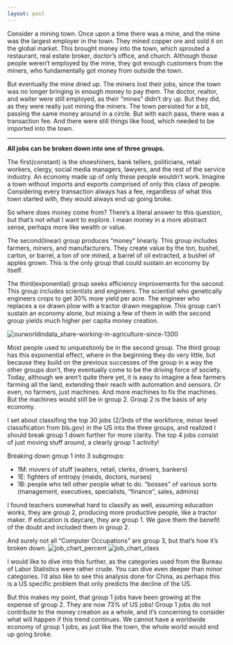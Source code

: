 ```yaml
---
layout: post
---
```

Consider a mining town. Once upon a time there was a mine, and the mine was the largest employer in the town. They mined copper ore and sold it on the global market. This brought money into the town, which sprouted a restaurant, real estate broker, doctor’s office, and church. Although those people weren’t employed by the mine, they got enough customers from the miners, who fundamentally got money from outside the town.

But eventually the mine dried up. The miners lost their jobs, since the town was no longer bringing in enough money to pay them. The doctor, realtor, and waiter were still employed, as their “mines” didn’t dry up. But they did, as they were really just mining the miners. The town persisted for a bit, passing the same money around in a circle. But with each pass, there was a transaction fee. And there were still things like food, which needed to be imported into the town.
___
**All jobs can be broken down into one of three groups.**

The first(constant) is the shoeshiners, bank tellers, politicians, retail workers, clergy, social media managers, lawyers, and the rest of the service industry. An economy made up of only these people wouldn’t work. Imagine a town without imports and exports comprised of only this class of people. Considering every transaction always has a fee, regardless of what this town started with, they would always end up going broke.

So where does money come from? There’s a literal answer to this question, but that’s not what I want to explore. I mean money in a more abstract sense, perhaps more like wealth or value.

The second(linear) group produces “money” linearly. This group includes farmers, miners, and manufacturers. They create value by the ton, bushel, carton, or barrel, a ton of ore mined, a barrel of oil extracted, a bushel of apples grown. This is the only group that could sustain an economy by itself.

The third(exponential) group seeks efficiency improvements for the second. This group includes scientists and engineers. The scientist who genetically engineers crops to get 30% more yield per acre. The engineer who replaces a ox drawn plow with a tractor drawn megaplow. This group can’t sustain an economy alone, but mixing a few of them in with the second group yields much higher per capita money creation.

![ourworldindata_share-working-in-agriculture-since-1300](https://github.com/caapap/caapap.github.io/assets/37110214/972a6c50-c1c3-44dc-9c7b-310d7314bfe9)

Most people used to unquestionly be in the second group. The third group has this exponential effect, where in the beginning they do very little, but because they build on the previous successes of the group in a way the other groups don’t, they eventually come to be the driving force of society. Today, although we aren’t quite there yet, it is easy to imagine a few farmers farming all the land, extending their reach with automation and sensors. Or even, no farmers, just machines. And more machines to fix the machines. But the machines would still be in group 2. Group 2 is the basis of any economy.

I set about classifing the top 30 jobs (2/3rds of the workforce, minor level classification from bls.gov) in the US into the three groups, and realized I should break group 1 down further for more clarity. The top 4 jobs consist of just moving stuff around, a clearly group 1 activity!

Breaking down group 1 into 3 subgroups:

- 1M: movers of stuff (waiters, retail, clerks, drivers, bankers)
- 1E: fighters of entropy (maids, doctors, nurses)
- 1B: people who tell other people what to do. “bosses” of various sorts (management, executives, specialists, “finance”, sales, admins)

I found teachers somewhat hard to classify as well, assuming education works, they are group 2, producing more productive people, like a tractor maker. If education is daycare, they are group 1. We gave them the benefit of the doubt and included them in group 2.

And surely not all “Computer Occupations” are group 3, but that’s how it’s broken down.
![job_chart_percent](https://github.com/caapap/caapap.github.io/assets/37110214/bebd7fe6-d80e-4dc0-bb5e-6996aae7be23)
![job_chart_class](https://github.com/caapap/caapap.github.io/assets/37110214/97eb7c4c-b1b5-47d4-8215-ab9ea966fe31)

I would like to dive into this further, as the categories used from the Bureau of Labor Statistics were rather crude. You can dive even deeper than minor categories. I’d also like to see this analysis done for China, as perhaps this is a US specific problem that only predicts the decline of the US.

But this makes my point, that group 1 jobs have been growing at the expense of group 2. They are now 73% of US jobs! Group 1 jobs do not contribute to the money creation as a whole, and it’s concerning to consider what will happen if this trend continues. We cannot have a worldwide economy of group 1 jobs, as just like the town, the whole world would end up going broke.
